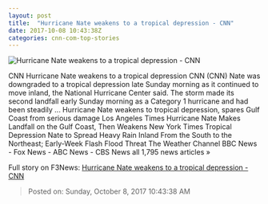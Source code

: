 ```yaml
---
layout: post
title:  "Hurricane Nate weakens to a tropical depression - CNN"
date: 2017-10-08 10:43:38Z
categories: cnn-com-top-stories
---
```


![Hurricane Nate weakens to a tropical depression - CNN](http://i2.cdn.cnn.com/cnnnext/dam/assets/171007231854-bt103-hurricane-nate-1007-super-tease.jpg)

CNN Hurricane Nate weakens to a tropical depression CNN (CNN) Nate was downgraded to a tropical depression late Sunday morning as it continued to move inland, the National Hurricane Center said. The storm made its second landfall early Sunday morning as a Category 1 hurricane and had been steadily ... Hurricane Nate weakens to tropical depression, spares Gulf Coast from serious damage Los Angeles Times Hurricane Nate Makes Landfall on the Gulf Coast, Then Weakens New York Times Tropical Depression Nate to Spread Heavy Rain Inland From the South to the Northeast; Early-Week Flash Flood Threat The Weather Channel BBC News - Fox News - ABC News - CBS News all 1,795 news articles »


Full story on F3News: [Hurricane Nate weakens to a tropical depression - CNN](http://www.f3nws.com/n/4KDpTJ)

> Posted on: Sunday, October 8, 2017 10:43:38 AM
